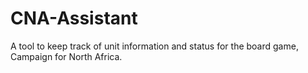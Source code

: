 # CNA-Assistant
A tool to keep track of unit information and status for the board game, Campaign for North Africa. 
